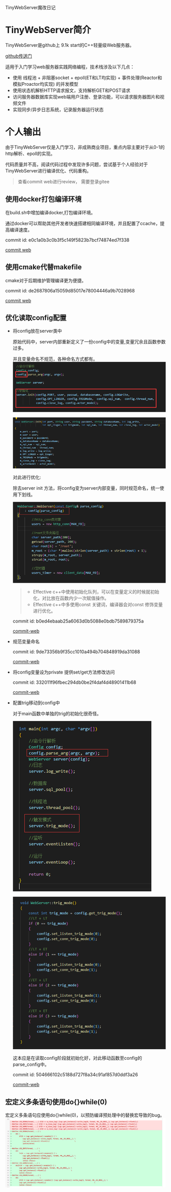 TinyWebServer魔改日记

# TinyWebServer简介

TinyWebServer是github上 9.1k start的C++轻量级Web服务器。

[github传送门](https://github.com/qinguoyi/TinyWebServer)

适用于入门学习web服务器实践网络编程，技术栈涉及以下几点：
- 使用 线程池 + 非阻塞socket + epoll(ET和LT均实现) + 事件处理(Reactor和模拟Proactor均实现) 的并发模型
- 使用状态机解析HTTP请求报文，支持解析GET和POST请求
- 访问服务器数据库实现web端用户注册、登录功能，可以请求服务器图片和视频文件
- 实现同步/异步日志系统，记录服务器运行状态


# 个人输出
由于TinyWebServer仅是入门学习，非成熟商业项目，重点内容主要对于从0-1的http解析、epoll的实现。

代码质量并不高，阅读代码过程中发现许多问题，尝试基于个人经验对于TinyWebServer进行编译优化、代码重构。

> 查看commit web进行review， 需要登录gitee


## 使用docker打包编译环境
  
在build.sh中增加编译docker,打包编译环境。

通过docker可以帮助其他开发者快速搭建相同编译环境，并且配置了ccache，提高编译速度。

commit id: e0c1a0b3c0b3f5c149f5823b7bcf74874ed7f338

[commit web](https://gitee.com/wentizongbibanfaduo/TinyWebServer/commit/e0c1a0b3c0b3f5c149f5823b7bcf74874ed7f338)

    

## 使用cmake代替makefile
  
  cmake对于后期维护管理编译更为便捷。

  commit id: de2687806a15059d85017e78004446a9b7028968
  
  [commit web](https://gitee.com/wentizongbibanfaduo/TinyWebServer/commit/de2687806a15059d85017e78004446a9b7028968)

## 优化读取config配置

   - 将config放在server类中
  
      原始代码中，server内部重新定义了一份config中的变量,变量冗余且函数参数过多。

      并且变量命名不规范，各种命名方式都有。
      ![main-server](./picture/main-server.png)

      ![server-init](./picture/server-init.png)

      对此进行优化:

      除去server init 方法，将config变为server内部变量，同时规范命名，统一使用下划线。

      ![server-config](./picture/server-config.png)

      >* Effective c++中使用初始化队列，可以在变量定义的时候就初始化，对比放在函数内少一次赋值操作。
      >* Effective c++中多使用const 关键词，编译器会对const 修饰变量进行优化。

      commit id: b0ed4ebaab25a6063d0b5088e0bdb7589879375a

      [commit-web](https://gitee.com/wentizongbibanfaduo/TinyWebServer/commit/b0ed4ebaab25a6063d0b5088e0bdb7589879375a)

   - 规范变量命名
  
      commit id: 9de73356b9f35cc1010a494b704848919da31088

      [commit-web](https://gitee.com/wentizongbibanfaduo/TinyWebServer/commit/9de73356b9f35cc1010a494b704848919da31088)

   - 将config变量设为private 提供set/get方法修改访问
  
      commit id: 332011f96fbec294db0be2f4daf4d48901411b68 

      [commit-web](https://gitee.com/wentizongbibanfaduo/TinyWebServer/commit/332011f96fbec294db0be2f4daf4d48901411b68)
      
   - 配置trig移动到config中
  
      对于main函数中单独的trig的初始化很奇怪。

      ![main-trig](./picture/main-trig-mode.png)

      ![trig-mode](./picture/server-trig-mode.png)

      这本应是在读取config阶段就初始化好，对此移动函数至config的 parse_config中。
      
      commit id: 504666102c5188d727f8a34c91af857d0ddf3a26
      
      [commit-web](https://gitee.com/wentizongbibanfaduo/TinyWebServer/commit/504666102c5188d727f8a34c91af857d0ddf3a26)

##  宏定义多条语句使用do{}while(0)
宏定义多条语句应使用do{}while(0)，以预防编译预处理中的替换宏导致的bug。
![define](./picture/define.png)
